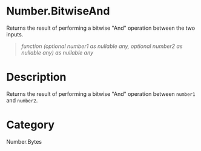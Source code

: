 ﻿# Number.BitwiseAnd
Returns the result of performing a bitwise "And" operation between the two inputs.
> _function (optional number1 as nullable any, optional number2 as nullable any) as nullable any_
# Description 
Returns the result of performing a bitwise "And" operation between <code>number1</code> and <code>number2</code>.
# Category 
Number.Bytes
